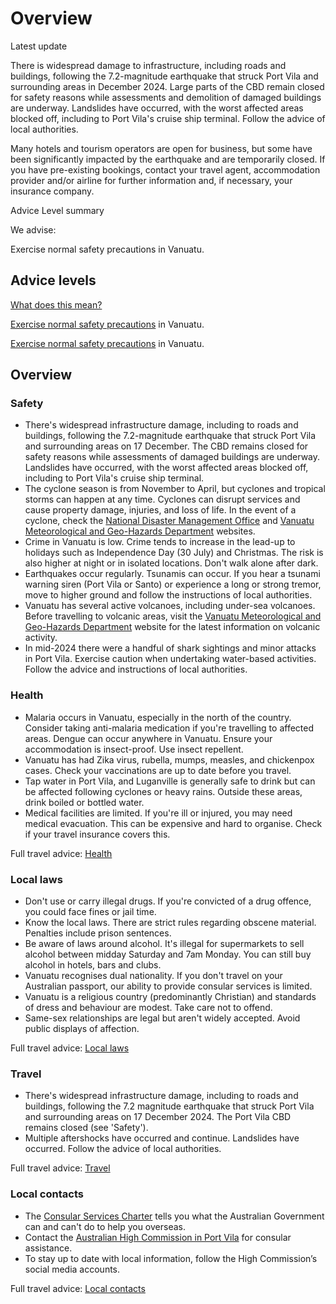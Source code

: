 # Overview

Latest update

There is widespread damage to infrastructure, including roads and buildings, following the 7.2-magnitude earthquake that struck Port Vila and surrounding areas in December 2024. Large parts of the CBD remain closed for safety reasons while assessments and demolition of damaged buildings are underway. Landslides have occurred, with the worst affected areas blocked off, including to Port Vila's cruise ship terminal. Follow the advice of local authorities.   
  
Many hotels and tourism operators are open for business, but some have been significantly impacted by the earthquake and are temporarily closed. If you have pre-existing bookings, contact your travel agent, accommodation provider and/or airline for further information and, if necessary, your insurance company.

Advice Level summary

We advise:

Exercise normal safety precautions in Vanuatu.

## Advice levels

[What does this mean?](/before-you-go/travel-advice-explained/)

[Exercise normal safety precautions](https://www.smartraveller.gov.au/consular-services/travel-advice-explained#level1) in Vanuatu.

[Exercise normal safety precautions](https://www.smartraveller.gov.au/consular-services/travel-advice-explained#level1) in Vanuatu.

## Overview

### Safety

* There's widespread infrastructure damage, including to roads and buildings, following the 7.2-magnitude earthquake that struck Port Vila and surrounding areas on 17 December. The CBD remains closed for safety reasons while assessments of damaged buildings are underway. Landslides have occurred, with the worst affected areas blocked off, including to Port Vila's cruise ship terminal.
* The cyclone season is from November to April, but cyclones and tropical storms can happen at any time. Cyclones can disrupt services and cause property damage, injuries, and loss of life. In the event of a cyclone, check the [National Disaster Management Office](https://ndmo.gov.vu/) and [Vanuatu Meteorological and Geo-Hazards Department](https://www.vmgd.gov.vu/vmgd/index.php) websites.
* Crime in Vanuatu is low. Crime tends to increase in the lead-up to holidays such as Independence Day (30 July) and Christmas. The risk is also higher at night or in isolated locations. Don't walk alone after dark.
* Earthquakes occur regularly. Tsunamis can occur. If you hear a tsunami warning siren (Port Vila or Santo) or experience a long or strong tremor, move to higher ground and follow the instructions of local authorities.
* Vanuatu has several active volcanoes, including under-sea volcanoes. Before travelling to volcanic areas, visit the [Vanuatu Meteorological and Geo-Hazards Department](https://www.vmgd.gov.vu/vmgd/index.php) website for the latest information on volcanic activity.
* In mid-2024 there were a handful of shark sightings and minor attacks in Port Vila. Exercise caution when undertaking water-based activities. Follow the advice and instructions of local authorities.

### Health

* Malaria occurs in Vanuatu, especially in the north of the country. Consider taking anti-malaria medication if you're travelling to affected areas. Dengue can occur anywhere in Vanuatu. Ensure your accommodation is insect-proof. Use insect repellent.
* Vanuatu has had Zika virus, rubella, mumps, measles, and chickenpox cases. Check your vaccinations are up to date before you travel.
* Tap water in Port Vila, and Luganville is generally safe to drink but can be affected following cyclones or heavy rains. Outside these areas, drink boiled or bottled water.
* Medical facilities are limited. If you're ill or injured, you may need medical evacuation. This can be expensive and hard to organise. Check if your travel insurance covers this.

Full travel advice: [Health](#health)

### Local laws

* Don't use or carry illegal drugs. If you're convicted of a drug offence, you could face fines or jail time.
* Know the local laws. There are strict rules regarding obscene material. Penalties include prison sentences.
* Be aware of laws around alcohol. It's illegal for supermarkets to sell alcohol between midday Saturday and 7am Monday. You can still buy alcohol in hotels, bars and clubs.
* Vanuatu recognises dual nationality. If you don't travel on your Australian passport, our ability to provide consular services is limited.
* Vanuatu is a religious country (predominantly Christian) and standards of dress and behaviour are modest. Take care not to offend.
* Same-sex relationships are legal but aren't widely accepted. Avoid public displays of affection.

Full travel advice: [Local laws](#local-laws)

### Travel

* There's widespread infrastructure damage, including to roads and buildings, following the 7.2 magnitude earthquake that struck Port Vila and surrounding areas on 17 December 2024. The Port Vila CBD remains closed (see 'Safety').
* Multiple aftershocks have occurred and continue. Landslides have occurred. Follow the advice of local authorities.

Full travel advice: [Travel](#travel)

### Local contacts

* The [Consular Services Charter](/consular-services/consular-services-charter "Consular Services Charter") tells you what the Australian Government can and can't do to help you overseas.
* Contact the [Australian High Commission in Port Vila](https://vanuatu.embassy.gov.au/) for consular assistance.
* To stay up to date with local information, follow the High Commission’s social media accounts.

Full travel advice: [Local contacts](#local-contacts)